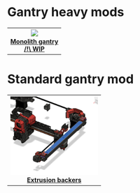# Gantry heavy mods
<table>
<tr>  
    <th><a href="https://github.com/CloakedWayne/Monolith_Gantry_V2-VT/tree/main"><img src="https://github.com/CloakedWayne/Monolith_Gantry_V2-VT/blob/main/Images/VT_6mm_front_rail.png?raw=true"  width="200"></br>Monolith gantry</br> /!\ WIP</a></th> 
   
</tr>
</table>

# Standard gantry mod  
<table>
<tr>  
    <th><a href="https://github.com/VoronDesign/VoronUsers/tree/main/printer_mods/whoppingpochard/extrusion_backers"><img src="https://github.com/VoronDesign/VoronUsers/raw/main/printer_mods/whoppingpochard/extrusion_backers/images/fusion_y_backer.png"  width="200"></br>Extrusion backers</a></th> 
   
</tr>
</table>
